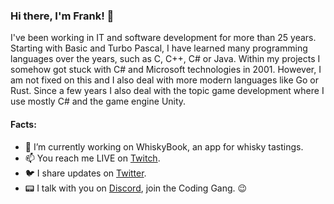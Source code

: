 ### Hi there, I'm Frank! 👋
I've been working in IT and software development for more than 25 years. Starting with Basic and Turbo Pascal, I have learned many programming languages over the years, such as C, C++, C# or Java. Within my projects I somehow got stuck with C# and Microsoft technologies in 2001. However, I am not fixed on this and I also deal with more modern languages like Go or Rust. Since a few years I also deal with the topic game development where I use mostly C# and the game engine Unity.

#### Facts:
- 🔭 I’m currently working on WhiskyBook, an app for whisky tastings.
- 📫 You reach me LIVE on [Twitch](https://twitch.tv/jeanvaljean80).
- :bird: I share updates on [Twitter](https://twitter.com/jeanvaljean80).
- :pager: I talk with you on [Discord](https://discord.gg/MjtKTgbv7B), join the Coding Gang. :wink:
